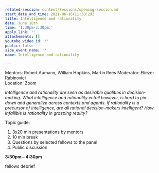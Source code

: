 ```yaml
---
related-session: content/Sessions/opening-session.md
start_date_and_time: 2021-06-16T11:30:29Z
title: Intelligence and rationality
date: June 16th
time: '1:30pm-3:30pm:'
apply_link: ''
attachements: []
youtube_video_id: ''
public: false
side_event_name: ''
name: Intelligence and rationality

---
```

Mentors: Robert Aumann, William Hopkins, Martin Rees Moderator: Eliezer Rabinovici  
Location: Zoom

_Intelligence and rationality are seen as desirable qualities in decision-making. What intelligence and rationality entail however, is hard to pin down and generalize across contexts and agents. If rationality is a precursor of intelligence, are all rational decision-makers intelligent? How infallible is rationality in grasping reality?_

Topic guide:

1. 3x20 min presentations by mentors
2. 10 min break
3. Questions by selected fellows to the panel                                    
4. Public discussion

**3:30pm – 4:30pm**

fellows debrief